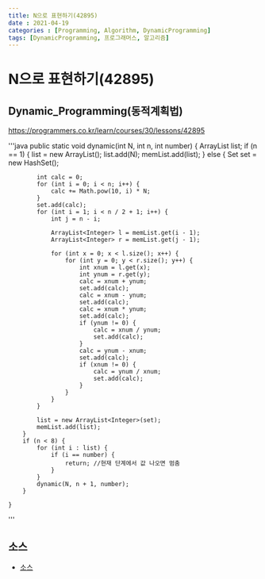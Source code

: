 ```yaml
---
title: N으로 표현하기(42895)
date : 2021-04-19
categories : [Programming, Algorithm, DynamicProgramming]
tags: [DynamicProgramming, 프로그래머스, 알고리즘]
---
```


# N으로 표현하기(42895)

## Dynamic_Programming(동적계획법)
https://programmers.co.kr/learn/courses/30/lessons/42895


'''java
public static void dynamic(int N, int n, int number) {
		ArrayList<Integer> list;
		 if (n == 1) {
				list = new ArrayList<Integer>();
			list.add(N);
			memList.add(list);
		} else {
			Set<Integer> set = new HashSet<Integer>();

			int calc = 0;
			for (int i = 0; i < n; i++) {
				calc += Math.pow(10, i) * N;
			}
			set.add(calc);
			for (int i = 1; i < n / 2 + 1; i++) {
				int j = n - i;

				ArrayList<Integer> l = memList.get(i - 1);
				ArrayList<Integer> r = memList.get(j - 1);

				for (int x = 0; x < l.size(); x++) {
					for (int y = 0; y < r.size(); y++) {
						int xnum = l.get(x);
						int ynum = r.get(y);
						calc = xnum + ynum;
						set.add(calc);
						calc = xnum - ynum;
						set.add(calc);
						calc = xnum * ynum;
						set.add(calc);
						if (ynum != 0) {
							calc = xnum / ynum;
							set.add(calc);
						}
						calc = ynum - xnum;
						set.add(calc);
						if (xnum != 0) {
							calc = ynum / xnum;
							set.add(calc);
						}
					}
				}
			}

			list = new ArrayList<Integer>(set);
			memList.add(list);
		}
		if (n < 8) {
			for (int i : list) {
				if (i == number) {
					return;	//현재 단계에서 값 나오면 멈춤
				}
			}
			dynamic(N, n + 1, number);
		}

	}
'''

## 소스
- [소스](https://github.com/hyunhyun/Hyun_Algorithm/blob/master/AlgoPractice/src/April/week3/DPNumber.java)
